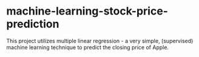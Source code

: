 # machine-learning-stock-price-prediction
This project utilizes multiple linear regression - a very simple, (supervised) machine learning technique to predict the closing price of Apple.
